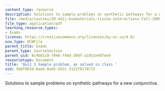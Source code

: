 ```yaml
---
content_type: resource
description: Solutions to sample problems on synthetic pathways for a new conjunctiva.
file: /media/courses/20-441j-biomaterials-tissue-interactions-fall-2009/5b0f063d8aeb8ad5d52c2122f8178715_MIT20_441JF09_quiz3_sample.pdf
file_type: application/pdf
learning_resource_types:
- Exams
license: https://creativecommons.org/licenses/by-nc-sa/4.0/
ocw_type: OCWFile
parent_title: Exams
parent_type: CourseSection
parent_uid: 8c4b81c0-7948-f48d-39df-a1931e497ee9
resourcetype: Document
title: 'Quiz 3 Sample problem, as solved in class '
uid: 5b0f063d-8aeb-8ad5-d52c-2122f8178715
---
```

Solutions to sample problems on synthetic pathways for a new conjunctiva.